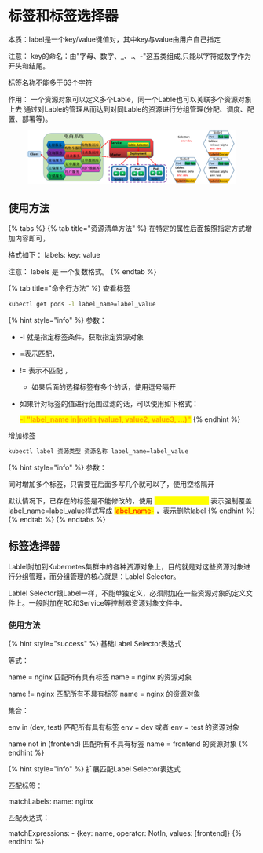 # 标签和标签选择器

本质：label是一个key/value键值对，其中key与value由用户自己指定

注意： key的命名：由"字母、数字、\_、.、-"这五类组成,只能以字符或数字作为开头和结尾。&#x20;

标签名称不能多于63个字符

作用： 一个资源对象可以定义多个Lable，同一个Lable也可以关联多个资源对象上去 通过对Lable的管理从而达到对同Lable的资源进行分组管理(分配、调度、配置、部署等)。

<figure><img src="../../../.gitbook/assets/image (2) (1) (1) (1) (1).png" alt=""><figcaption></figcaption></figure>

## 使用方法

{% tabs %}
{% tab title="资源清单方法" %}
在特定的属性后面按照指定方式增加内容即可，

格式如下： labels: key: value&#x20;

注意： labels 是 一个复数格式。
{% endtab %}

{% tab title="命令行方法" %}
查看标签

```bash
kubectl get pods -l label_name=label_value
```

{% hint style="info" %}
参数：&#x20;

* \-l 就是指定标签条件，获取指定资源对象
* \=表示匹配，
* != 表示不匹配 ，
  * 如果后面的选择标签有多个的话，使用逗号隔开&#x20;
*   如果针对标签的值进行范围过滤的话，可以使用如下格式：&#x20;

    <mark style="color:orange;">**-l "label\_name in|notin (value1, value2, value3, ...)"**</mark>
{% endhint %}

增加标签

```bash
kubectl label 资源类型 资源名称 label_name=label_value
```

{% hint style="info" %}
参数：

同时增加多个标签，只需要在后面多写几个就可以了，使用空格隔开&#x20;

默认情况下，已存在的标签是不能修改的，使用 <mark style="color:yellow;">--overwrite=true</mark> 表示强制覆盖 label\_name=label\_value样式写成 <mark style="color:red;">label\_name-</mark> ，表示删除label
{% endhint %}
{% endtab %}
{% endtabs %}

## 标签选择器

Lablel附加到Kubernetes集群中的各种资源对象上，目的就是对这些资源对象进行分组管理，而分组管理的核心就是：Lablel Selector。

Lablel Selector跟Label一样，不能单独定义，必须附加在一些资源对象的定义文件上。一般附加在RC和Service等控制器资源对象文件中。

### 使用方法

{% hint style="success" %}
基础Label Selector表达式

等式：&#x20;

name = nginx 匹配所有具有标签 name = nginx 的资源对象&#x20;

name != nginx 匹配所有不具有标签 name = nginx 的资源对象&#x20;

集合：&#x20;

env in (dev, test) 匹配所有具有标签 env = dev 或者 env = test 的资源对象&#x20;

name not in (frontend) 匹配所有不具有标签 name = frontend 的资源对象
{% endhint %}

{% hint style="info" %}
扩展匹配Label Selector表达式

匹配标签：

&#x20;matchLabels: name: nginx&#x20;

匹配表达式：&#x20;

matchExpressions: - {key: name, operator: NotIn, values: \[frontend]}
{% endhint %}
